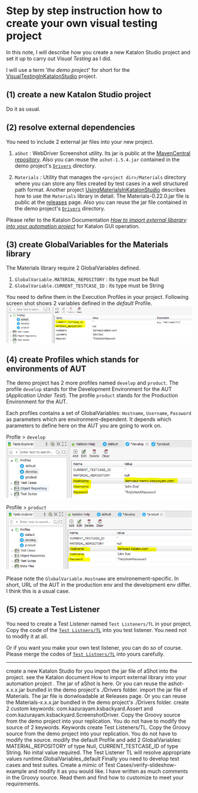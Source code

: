 Step by step instruction how to create your own visual testing project
===========

In this note, I will describe how you create a new Katalon Studio project and set it up to carry out *Visual Testing* as I did.

I will use a term '*the demo project*' for short for the  [VisualTestingInKatalonStudio](https://github.com/kazurayam/VisualTestingInKatalonStudio) project.

## (1) create a new Katalon Studio project

Do it as usual.

## (2) resolve external dependencies

You need to include 2 external jar files into your new project.

1. `aShot` : WebDriver Screenshot utility. Its jar is public at the [MavenCentral repository](https://mvnrepository.com/artifact/ru.yandex.qatools.ashot/ashot/1.5.4). Also you can reuse the `ashot-1.5.4.jar` contained in the demo project's [`Drivers`](../Drivers) directory.

2. `Materials` : Utility that manages the `<project dir>/Materials` directory where you can store any files created by test cases in a well structured path format. Another project  [UsingMaterialsInKatalonStudio](https://github.com/kazurayam/UsingMaterialsInKatalonStudio) describes how to use the `Materials` library in detail. The Materials-0.22.0.jar file is public at the [releases](https://github.com/kazurayam/Materials/releases) page. Also you can reuse the jar file contained in the demo project's [`Drivers`](../Drivers) directory.

Please refer to the Katalon Documentation [*How to import external libarary into your automation project*](https://docs.katalon.com/katalon-studio/tutorials/import_java_library.html) for Katalon GUI operation.

## (3) create GlobalVariables for the Materials library

The Materials library require 2 GlobalVariables defined.

1. `GlobalVariable.MATERIAL_REPOSITORY` : its type must be Null
2. `GlobalVariable.CURRENT_TESTCASE_ID` : its type must be String

You need to define them in the Execution Profiles in your project. Following screen shot shows 2 variables defined in the *default* Profile.
![Profile_default](./images/Profile_GlobalVariable.PNG)

## (4) create Profiles which stands for environments of AUT

The demo project has 2 more profiles named `develop` and `product`. The profile `develop` stands for the Development Environment for the AUT (*Application Under Test*). The profile `product` stands for the Production Environment for the AUT.

Each profiles contains a set of GlobalVariables: `Hostname`, `Username`, `Password` as parameters which are environment-dependent. It depends which parameters to define here on the AUT you are going to work on.

Profle > `develop`
![Profile_develop](./images/Profile_develop.PNG)

Profile > `product`
![Profile_product](./images/profile_product.PNG)

Please note the `GlobalVariable.Hostname` are environement-specific. In short, URL of the AUT in the production env and the development env differ. I think this is a usual case.


## (5) create a Test Listener

You need to create a Test Listener named `Test Listeners/TL` in your project. Copy the code of the [`Test Listners/TL`](Test%20Lisneners/TL.groovy) into you test listener. You need not to modify it at all.

Or if you want you make your own test listener, you can do so of course. Please merge the codes of [`Test Listners/TL`](Test%20Lisneners/TL.groovy) into yours carefully.








----

create a new Katalon Studio for you
import the jar file of aShot into the project. see the Katalon document How to import external library into your automation project . The jar of aShot is here. Or you can reuse the ashot-x.x.x.jar bundled in the demo project's ./Drivers folder.
import the jar file of Materials. The jar file is donwloadable at Releases page. Or you can reuse the Materials-x.x.x.jar bundled in the demo project's ./Drivers folder.
create 2 custom keywords: com.kazurayam.ksbackyard.Assert and com.kazurayam.ksbackyard.ScreenshotDriver. Copy the Groovy source from the demo project into your replication. You do not have to modify the source of 2 keywords. Keywords
create Test Listeners/TL. Copy the Groovy source from the demo project into your replication. You do not have to modify the source.
modify the default Profile and add 2 GlobalVariables: MATERIAL_REPOSITORY of type Null, CURRENT_TESTCASE_ID of type String. No inital value required. The Test Listener TL will resolve appropriate values runtime.GlobalVariables_default
Finally you need to develop test cases and test suites. Create a mimic of Test Cases/verify-slideshow-example and modify it as you would like. I have written as much comments in the Groovy source. Read them and find how to customize to meet your requirements.
